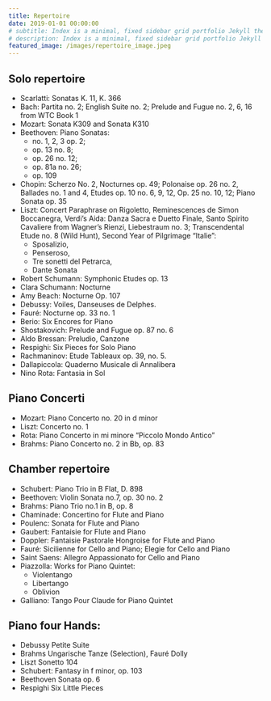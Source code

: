 ```yaml
---
title: Repertoire
date: 2019-01-01 00:00:00
# subtitle: Index is a minimal, fixed sidebar grid portfolio Jekyll theme. Perfect for designers, artists, photographers and developers to use for their portfolio website.
# description: Index is a minimal, fixed sidebar grid portfolio Jekyll theme.
featured_image: /images/repertoire_image.jpeg
---
```


## Solo repertoire

- Scarlatti: Sonatas K. 11, K. 366
- Bach: Partita no. 2; English Suite no. 2; Prelude and Fugue no. 2, 6, 16 from WTC Book 1
- Mozart: Sonata K309 and Sonata K310
- Beethoven: Piano Sonatas:
  - no. 1, 2, 3 op. 2;
  - op. 13 no. 8;
  - op. 26 no. 12;
  - op. 81a no. 26;
  - op. 109
- Chopin: Scherzo No. 2, Nocturnes op. 49; Polonaise op. 26 no. 2, Ballades no. 1 and 4, Etudes op. 10 no. 6, 9, 12, Op. 25 no. 10, 12; Piano Sonata op. 35
- Liszt: Concert Paraphrase on Rigoletto, Reminescences de Simon Boccanegra, Verdi’s Aida: Danza Sacra e Duetto Finale, Santo Spirito Cavaliere from Wagner’s Rienzi, Liebestraum no. 3; Transcendental Etude no. 8 (Wild Hunt), Second Year of Pilgrimage “Italie”:
  - Sposalizio,
  - Penseroso,
  - Tre sonetti del Petrarca,
  - Dante Sonata
- Robert Schumann: Symphonic Etudes op. 13
- Clara Schumann: Nocturne
- Amy Beach: Nocturne Op. 107
- Debussy: Voiles, Danseuses de Delphes.
- Fauré: Nocturne op. 33 no. 1
- Berio: Six Encores for Piano
- Shostakovich: Prelude and Fugue op. 87 no. 6
- Aldo Bressan: Preludio, Canzone
- Respighi: Six Pieces for Solo Piano
- Rachmaninov: Etude Tableaux op. 39, no. 5.
- Dallapiccola: Quaderno Musicale di Annalibera
- Nino Rota: Fantasia in Sol

## Piano Concerti

- Mozart: Piano Concerto no. 20 in d minor
- Liszt: Concerto no. 1
- Rota: Piano Concerto in mi minore “Piccolo Mondo Antico”
- Brahms: Piano Concerto no. 2 in Bb, op. 83

## Chamber repertoire

- Schubert: Piano Trio in B Flat, D. 898
- Beethoven: Violin Sonata no.7, op. 30 no. 2
- Brahms: Piano Trio no.1 in B, op. 8
- Chaminade: Concertino for Flute and Piano
- Poulenc: Sonata for Flute and Piano
- Gaubert: Fantaisie for Flute and Piano
- Doppler: Fantaisie Pastorale Hongroise for Flute and Piano
- Fauré: Sicilienne for Cello and Piano; Elegie for Cello and Piano
- Saint Saens: Allegro Appassionato for Cello and Piano
- Piazzolla: Works for Piano Quintet:
  - Violentango
  - Libertango
  - Oblivion
- Galliano: Tango Pour Claude for Piano Quintet

## Piano four Hands:

- Debussy Petite Suite
- Brahms Ungarische Tanze (Selection), Fauré Dolly
- Liszt Sonetto 104
- Schubert: Fantasy in f minor, op. 103
- Beethoven Sonata op. 6
- Respighi Six Little Pieces
